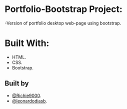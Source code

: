 # Portfolio-Bootstrap Project:
-Version of portfolio desktop web-page using bootstrap.

# Built With:
 - HTML.
 - CSS.
 - Bootstrap.

## Built by
 - [@Richie9000](https://github.com/Richie9000).
 - [@leonardodiasb](https://github.com/leonardodiasb).
